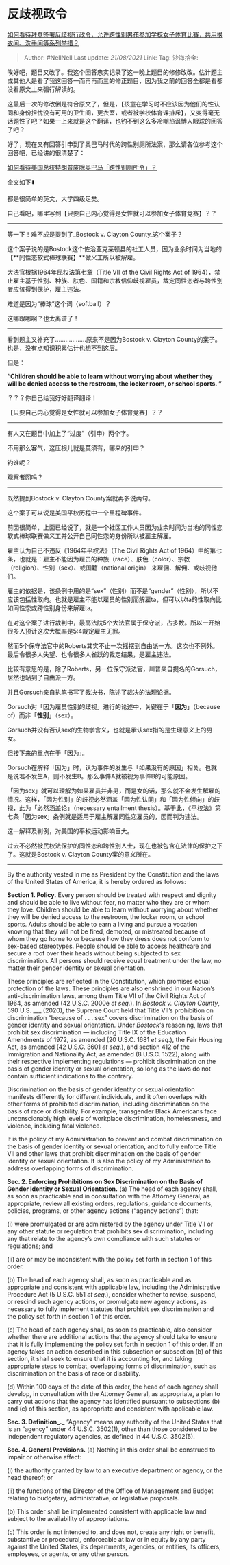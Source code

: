 # 反歧视政令

[如何看待拜登签署反歧视行政令，允许跨性别男孩参加学校女子体育比赛，共用换衣间、洗手间等系列举措？](https://www.zhihu.com/question/440628916/answer/1692670543)

> Author: #NellNell
> Last update: *21/08/2021*
> Link:
> Tag:
> 沙海拾金:

唉好吧，题目又改了。我这个回答忠实记录了这一晚上题目的修修改改。估计题主或其他人是看了我这回答一而再再而三的修正题目，因为我之前的回答全都是看都没看原文上来强行解读的。

这最后一次的修改倒是符合原文了，但是，【孩童在学习时不应该因为他们的性认同和身份担忧没有可用的卫生间，更衣室，或者被学校体育课排斥】，又变得毫无话题性了吧？如果一上来就是这个翻译，也钓不到这么多冷嘲热讽博人眼球的回答了吧？

好了，现在又有回答引申到了奥巴马时代的跨性别厕所法案，那么请各位参考这个回答吧，已经讲的很清楚了：

[如何看待美国总统特朗普废除奥巴马「跨性别厕所令」？](https://www.zhihu.com/question/56190556/answer/150250021)

全文如下⬇️

都是很简单的英文，大学四级足矣。

自己看吧，哪里写到【只要自己内心觉得是女性就可以参加女子体育竞赛】？？

---

等一下！难不成是提到了_Bostock v. Clayton County_这个案子？

这个案子说的是Bostock这个佐治亚克莱顿县的社工人员，因为业余时间为当地的【**同性恋软式棒球联赛】**做义工所以被解雇。

大法官根据1964年民权法第七章（Title VII of the Civil Rights Act of 1964），禁止雇主基于性别、种族、肤色、国籍和宗教信仰歧视雇员，裁定同性恋者与跨性别者应该得到保护，雇主违法。

难道是因为“棒球”这个词（softball）？

这哪跟哪啊？也太离谱了！

---

看到题主又补充了………………原来不是因为Bostock v. Clayton County的案子。也是，没有点知识积累估计也想不到这层。

但是：

**“Children should be able to learn without worrying about whether they will be denied access to the restroom, the locker room, or school sports. ”**

？？？你自己给我好好翻译翻译！

【只要自己内心觉得是女性就可以参加女子体育竞赛】？？

---

有人又在题目中加上了“过度”（引申）两个字。

不用那么客气，这压根儿就是莫须有，哪来的引申？

钓谁呢？

观察者网吗？

---

既然提到Bostock v. Clayton County案就再多说两句。

这个案子可以说是美国平权历程中一个里程碑事件。

前因很简单，上面已经说了，就是一个社区工作人员因为业余时间为当地的同性恋软式棒球联赛做义工并公开自己同性恋的身份所以被雇主解雇。

雇主认为自己不违反《1964年平权法》（The Civil Rights Act of 1964）中的第七条，也就是：雇主不能因为雇员的种族（race）、肤色（color）、宗教（religion）、性别（sex）、或国籍（national origin） 来雇佣、解佣、或歧视他们。

雇主的依据是，该条例中用的是“sex”（性别）而不是“gender”（性别），所以不应该包括性取向。也就是雇主不能以雇员的性别而解雇ta，但可以以ta的性取向比如同性恋或跨性别身份来解雇ta。

在对这个案子进行裁判中，最高法院5个大法官属于保守派，占多数。所以一开始很多人预计这次大概率是5:4裁定雇主无罪。

然而5个保守法官中的Roberts其实不止一次摇摆到自由派一方。这次也不例外。最后令很多人失望、也令很多人雀跃的裁定结果，是雇主违法。

比较有意思的是，除了Roberts，另一位保守派法官，川普亲自提名的Gorsuch，居然也站到了自由派一方。

并且Gorsuch亲自执笔书写了裁决书，陈述了裁决的法理论据。

Gorsuch对「因为雇员性别的歧视」进行的论述中，关键在于「**因为**」（because of）而非「**性别**」（sex）。

Gorsuch并没有否认sex的生物学含义，也就是承认sex指的是生理意义上的男女。

但接下来的重点在于「因为」。

Gorsuch在解释「因为」时，认为事件的发生与「如果没有的原因」相关。也就是说若不发生A，则不发生B。那么事件A就被视为事件B的可能原因。

「因为sex」就可以理解为如果雇员并非男，而是女的话，那么就不会发生解雇的情况。这样，「因为性别」的歧视必然涵盖「因为性认同」和「因为性倾向」的歧视，此为「必然涵盖论」（necessary entailment thesis）。基于此，《平权法》第七条「因为sex」条例就是适用于雇主解雇同性恋雇员的，因而判为违法。

这一解释及判例，对美国的平权运动影响巨大。

过去不必然被民权法保护的同性恋和跨性别人士，现在也被包含在法律的保护之下了。这就是Bostock v. Clayton County案的意义所在。

---

By the authority vested in me as President by the Constitution and the laws of the United States of America, it is hereby ordered as follows:

**Section 1. Policy.** Every person should be treated with respect and dignity and should be able to live without fear, no matter who they are or whom they love. Children should be able to learn without worrying about whether they will be denied access to the restroom, the locker room, or school sports. Adults should be able to earn a living and pursue a vocation knowing that they will not be fired, demoted, or mistreated because of whom they go home to or because how they dress does not conform to sex-based stereotypes. People should be able to access healthcare and secure a roof over their heads without being subjected to sex discrimination. All persons should receive equal treatment under the law, no matter their gender identity or sexual orientation.

These principles are reflected in the Constitution, which promises equal protection of the laws. These principles are also enshrined in our Nation’s anti-discrimination laws, among them Title VII of the Civil Rights Act of 1964, as amended (42 U.S.C. 2000e *et seq*.). In *Bostock v. Clayton County*, 590 U.S. ___ (2020), the Supreme Court held that Title VII’s prohibition on discrimination “because of . . . sex” covers discrimination on the basis of gender identity and sexual orientation. Under *Bostock*‘s reasoning, laws that prohibit sex discrimination — including Title IX of the Education Amendments of 1972, as amended (20 U.S.C. 1681 *et seq*.), the Fair Housing Act, as amended (42 U.S.C. 3601 *et seq*.), and section 412 of the Immigration and Nationality Act, as amended (8 U.S.C. 1522), along with their respective implementing regulations — prohibit discrimination on the basis of gender identity or sexual orientation, so long as the laws do not contain sufficient indications to the contrary.

Discrimination on the basis of gender identity or sexual orientation manifests differently for different individuals, and it often overlaps with other forms of prohibited discrimination, including discrimination on the basis of race or disability. For example, transgender Black Americans face unconscionably high levels of workplace discrimination, homelessness, and violence, including fatal violence.

It is the policy of my Administration to prevent and combat discrimination on the basis of gender identity or sexual orientation, and to fully enforce Title VII and other laws that prohibit discrimination on the basis of gender identity or sexual orientation. It is also the policy of my Administration to address overlapping forms of discrimination.

**Sec. 2. Enforcing Prohibitions on Sex Discrimination on the Basis of Gender Identity or Sexual Orientation.** (a) The head of each agency shall, as soon as practicable and in consultation with the Attorney General, as appropriate, review all existing orders, regulations, guidance documents, policies, programs, or other agency actions (“agency actions”) that:

(i) were promulgated or are administered by the agency under Title VII or any other statute or regulation that prohibits sex discrimination, including any that relate to the agency’s own compliance with such statutes or regulations; and

(ii) are or may be inconsistent with the policy set forth in section 1 of this order.

(b) The head of each agency shall, as soon as practicable and as appropriate and consistent with applicable law, including the Administrative Procedure Act (5 U.S.C. 551 *et seq*.), consider whether to revise, suspend, or rescind such agency actions, or promulgate new agency actions, as necessary to fully implement statutes that prohibit sex discrimination and the policy set forth in section 1 of this order.

(c) The head of each agency shall, as soon as practicable, also consider whether there are additional actions that the agency should take to ensure that it is fully implementing the policy set forth in section 1 of this order. If an agency takes an action described in this subsection or subsection (b) of this section, it shall seek to ensure that it is accounting for, and taking appropriate steps to combat, overlapping forms of discrimination, such as discrimination on the basis of race or disability.

(d) Within 100 days of the date of this order, the head of each agency shall develop, in consultation with the Attorney General, as appropriate, a plan to carry out actions that the agency has identified pursuant to subsections (b) and (c) of this section, as appropriate and consistent with applicable law.

**Sec. 3. Definition_._** “Agency” means any authority of the United States that is an “agency” under 44 U.S.C. 3502(1), other than those considered to be independent regulatory agencies, as defined in 44 U.S.C. 3502(5).

**Sec. 4. General Provisions.** (a) Nothing in this order shall be construed to impair or otherwise affect:

(i) the authority granted by law to an executive department or agency, or the head thereof; or

(ii) the functions of the Director of the Office of Management and Budget relating to budgetary, administrative, or legislative proposals.

(b) This order shall be implemented consistent with applicable law and subject to the availability of appropriations.

(c) This order is not intended to, and does not, create any right or benefit, substantive or procedural, enforceable at law or in equity by any party against the United States, its departments, agencies, or entities, its officers, employees, or agents, or any other person.
